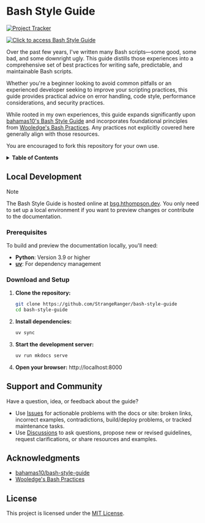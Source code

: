 # Bash Style Guide

[![Project Tracker](https://img.shields.io/badge/repo%20status-Project%20Tracker-lightgrey)](https://hthompson.dev/project-tracker#project-255784006)

[![Click to access Bash Style Guide](https://img.shields.io/badge/Click%20to%20access%20Bash%20Style%20Guide-blue?style=for-the-badge)](https://bsg.hthompson.dev)

Over the past few years, I've written many Bash scripts—some good, some bad, and some downright ugly. This guide distills those experiences into a comprehensive set of best practices for writing safe, predictable, and maintainable Bash scripts.

Whether you're a beginner looking to avoid common pitfalls or an experienced developer seeking to improve your scripting practices, this guide provides practical advice on error handling, code style, performance considerations, and security practices.

While rooted in my own experiences, this guide expands significantly upon [bahamas10's Bash Style Guide](https://github.com/bahamas10/bash-style-guide) and incorporates foundational principles from [Wooledge's Bash Practices](http://mywiki.wooledge.org/BashGuide/Practices). Any practices not explicitly covered here generally align with those resources.

You are encouraged to fork this repository for your own use.

<details>
<summary><strong>Table of Contents</strong></summary>

- [Bash Style Guide](#bash-style-guide)
  - [Local Development](#local-development)
    - [Prerequisites](#prerequisites)
    - [Download and Setup](#download-and-setup)
  - [Support and Community](#support-and-community)
  - [Acknowledgments](#acknowledgments)
  - [License](#license)

</details>

## Local Development

> [!NOTE]
> The Bash Style Guide is hosted online at [bsg.hthompson.dev](https://bsg.hthompson.dev). You only need to set up a local environment if you want to preview changes or contribute to the documentation.

### Prerequisites

To build and preview the documentation locally, you'll need:

- **Python**: Version 3.9 or higher
- **[uv](https://github.com/astral-sh/uv#installation)**: For dependency management

### Download and Setup

1. **Clone the repository:**
    ```bash
    git clone https://github.com/StrangeRanger/bash-style-guide
    cd bash-style-guide
    ```

2. **Install dependencies:**
   ```bash
   uv sync
   ```

3. **Start the development server:**
   ```bash
   uv run mkdocs serve
   ```

4. **Open your browser:** http://localhost:8000

## Support and Community

Have a question, idea, or feedback about the guide?

- Use [Issues](https://github.com/StrangeRanger/bash-style-guide/issues) for actionable problems with the docs or site: broken links, incorrect examples, contradictions, build/deploy problems, or tracked maintenance tasks.
- Use [Discussions](https://github.com/StrangeRanger/bash-style-guide/discussions) to ask questions, propose new or revised guidelines, request clarifications, or share resources and examples.

## Acknowledgments

- [bahamas10/bash-style-guide](https://github.com/bahamas10/bash-style-guide)
- [Wooledge's Bash Practices](http://mywiki.wooledge.org/BashGuide/Practices)

## License

This project is licensed under the [MIT License](LICENSE).

